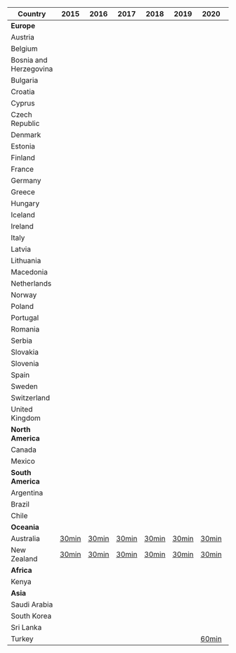 | Country                    | 2015 | 2016 | 2017 | 2018 | 2019 | 2020 | 2021 | 2022 | 2023 | 2024 |
|----------------------------|------|------|------|------|------|------|------|------|------|------|
| **Europe**                 |      |      |      |      |      |      |      |      |      |      |
| Austria                    |      |      |      |      |      |      |      |      |      |      |
| Belgium                    |      |      |      |      |      |      |      |      |      |      |
| Bosnia and Herzegovina     |      |      |      |      |      |      |      |      |      |      |
| Bulgaria                   |      |      |      |      |      |      |      |      |      |      |
| Croatia                    |      |      |      |      |      |      |      |      |      |      |
| Cyprus                     |      |      |      |      |      |      |      |      |      |      |
| Czech Republic             |      |      |      |      |      |      |      |      |      |      |
| Denmark                    |      |      |      |      |      |      |      |      |      |      |
| Estonia                    |      |      |      |      |      |      |      |      |      |      |
| Finland                    |      |      |      |      |      |      |      |      |      |      |
| France                     |      |      |      |      |      |      |      |      |      |      |
| Germany                    |      |      |      |      |      |      |      |      |      |      |
| Greece                     |      |      |      |      |      |      |      |      |      |      |
| Hungary                    |      |      |      |      |      |      |      |      |      |      |
| Iceland                    |      |      |      |      |      |      |      |      |      |      |
| Ireland                    |      |      |      |      |      |      |      |      |      |      |
| Italy                      |      |      |      |      |      |      |      |      |      |      |
| Latvia                     |      |      |      |      |      |      |      |      |      |      |
| Lithuania                  |      |      |      |      |      |      |      |      |      |      |
| Macedonia                  |      |      |      |      |      |      |      |      |      |      |
| Netherlands                |      |      |      |      |      |      |      |      |      |      |
| Norway                     |      |      |      |      |      |      |      |      |      |      |
| Poland                     |      |      |      |      |      |      |      |      |      |      |
| Portugal                   |      |      |      |      |      |      |      |      |      |      |
| Romania                    |      |      |      |      |      |      |      |      |      |      |
| Serbia                     |      |      |      |      |      |      |      |      |      |      |
| Slovakia                   |      |      |      |      |      |      |      |      |      |      |
| Slovenia                   |      |      |      |      |      |      |      |      |      |      |
| Spain                      |      |      |      |      |      |      |      |      |      |      |
| Sweden                     |      |      |      |      |      |      |      |      |      |      |
| Switzerland                |      |      |      |      |      |      |      |      |      |      |
| United Kingdom             |      |      |      |      |      |      |      |      |      |      |
| **North America**          |      |      |      |      |      |      |      |      |      |      |
| Canada                     |      |      |      |      |      |      |      |      |      |      |
| Mexico                     |      |      |      |      |      |      |      |      |      |      |
| **South America**          |      |      |      |      |      |      |      |      |      |      |
| Argentina                  |      |      |      |      |      |      |      |      |      |      |
| Brazil                     |      |      |      |      |      |      |      |      |      |      |
| Chile                      |      |      |      |      |      |      |      |      |      |      |
| **Oceania**                |      |      |      |      |      |      |      |      |      |      |
| Australia                  |  [30min](https://www.aemo.com.au/energy-systems/electricity/national-electricity-market-nem/data-nem/aggregated-data)    |  [30min](https://www.aemo.com.au/energy-systems/electricity/national-electricity-market-nem/data-nem/aggregated-data)    |  [30min](https://www.aemo.com.au/energy-systems/electricity/national-electricity-market-nem/data-nem/aggregated-data)    |   [30min](https://www.aemo.com.au/energy-systems/electricity/national-electricity-market-nem/data-nem/aggregated-data)   |   [30min](https://www.aemo.com.au/energy-systems/electricity/national-electricity-market-nem/data-nem/aggregated-data)   |   [30min](https://www.aemo.com.au/energy-systems/electricity/national-electricity-market-nem/data-nem/aggregated-data)   |   [30min](https://www.aemo.com.au/energy-systems/electricity/national-electricity-market-nem/data-nem/aggregated-data)   |  [5min](https://www.aemo.com.au/energy-systems/electricity/national-electricity-market-nem/data-nem/aggregated-data)    |   [5min](https://www.aemo.com.au/energy-systems/electricity/national-electricity-market-nem/data-nem/aggregated-data)   |   [5min](https://www.aemo.com.au/energy-systems/electricity/national-electricity-market-nem/data-nem/aggregated-data)   |
| New Zealand                |   [30min](https://www.emi.ea.govt.nz/Wholesale/Reports/W_GD_C?DateFrom=20250212&DateTo=20250212&RegionType=NZ&_rsdr=D1&_si=_dr_RegionType%7CNZ,_dr__rsdr%7CL364D,_dr_DateFrom%7C20240213,_dr_DateTo%7C20250212,v%7C4)   |  [30min](https://www.emi.ea.govt.nz/Wholesale/Reports/W_GD_C?DateFrom=20250212&DateTo=20250212&RegionType=NZ&_rsdr=D1&_si=_dr_RegionType%7CNZ,_dr__rsdr%7CL364D,_dr_DateFrom%7C20240213,_dr_DateTo%7C20250212,v%7C4)    |   [30min](https://www.emi.ea.govt.nz/Wholesale/Reports/W_GD_C?DateFrom=20250212&DateTo=20250212&RegionType=NZ&_rsdr=D1&_si=_dr_RegionType%7CNZ,_dr__rsdr%7CL364D,_dr_DateFrom%7C20240213,_dr_DateTo%7C20250212,v%7C4)   |   [30min](https://www.emi.ea.govt.nz/Wholesale/Reports/W_GD_C?DateFrom=20250212&DateTo=20250212&RegionType=NZ&_rsdr=D1&_si=_dr_RegionType%7CNZ,_dr__rsdr%7CL364D,_dr_DateFrom%7C20240213,_dr_DateTo%7C20250212,v%7C4)   |   [30min](https://www.emi.ea.govt.nz/Wholesale/Reports/W_GD_C?DateFrom=20250212&DateTo=20250212&RegionType=NZ&_rsdr=D1&_si=_dr_RegionType%7CNZ,_dr__rsdr%7CL364D,_dr_DateFrom%7C20240213,_dr_DateTo%7C20250212,v%7C4)   |   [30min](https://www.emi.ea.govt.nz/Wholesale/Reports/W_GD_C?DateFrom=20250212&DateTo=20250212&RegionType=NZ&_rsdr=D1&_si=_dr_RegionType%7CNZ,_dr__rsdr%7CL364D,_dr_DateFrom%7C20240213,_dr_DateTo%7C20250212,v%7C4)   |   [30min](https://www.emi.ea.govt.nz/Wholesale/Reports/W_GD_C?DateFrom=20250212&DateTo=20250212&RegionType=NZ&_rsdr=D1&_si=_dr_RegionType%7CNZ,_dr__rsdr%7CL364D,_dr_DateFrom%7C20240213,_dr_DateTo%7C20250212,v%7C4)   |   [30min](https://www.emi.ea.govt.nz/Wholesale/Reports/W_GD_C?DateFrom=20250212&DateTo=20250212&RegionType=NZ&_rsdr=D1&_si=_dr_RegionType%7CNZ,_dr__rsdr%7CL364D,_dr_DateFrom%7C20240213,_dr_DateTo%7C20250212,v%7C4)   |   [30min](https://www.emi.ea.govt.nz/Wholesale/Reports/W_GD_C?DateFrom=20250212&DateTo=20250212&RegionType=NZ&_rsdr=D1&_si=_dr_RegionType%7CNZ,_dr__rsdr%7CL364D,_dr_DateFrom%7C20240213,_dr_DateTo%7C20250212,v%7C4)   |   [30min](https://www.emi.ea.govt.nz/Wholesale/Reports/W_GD_C?DateFrom=20250212&DateTo=20250212&RegionType=NZ&_rsdr=D1&_si=_dr_RegionType%7CNZ,_dr__rsdr%7CL364D,_dr_DateFrom%7C20240213,_dr_DateTo%7C20250212,v%7C4)   |
| **Africa**                 |      |      |      |      |      |      |      |      |      |      |
| Kenya                      |      |      |      |      |      |      |      |      |      |      |
| **Asia**                   |      |      |      |      |      |      |      |      |      |      |
| Saudi Arabia               |      |      |      |      |      |      |      |      |      |      |
| South Korea                |      |      |      |      |      |      |      |      |      |      |
| Sri Lanka                  |      |      |      |      |      |      |      |      |      |      |
| Turkey                     |      |      |      |      |      |  [60min](https://www.kaggle.com/datasets/dharanikra/electrical-power-demand-in-turkey)    |   [60min](https://www.kaggle.com/datasets/dharanikra/electrical-power-demand-in-turkey)   |   [60min](https://www.kaggle.com/datasets/dharanikra/electrical-power-demand-in-turkey)   |      |      |
